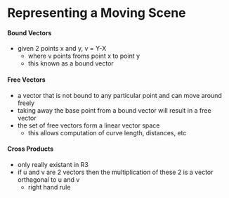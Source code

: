 # Representing a Moving Scene

#### Bound Vectors 
- given 2 points x and y, v = Y-X 
	- where v points froms point x to point y 
	- this known as a bound vector

#### Free Vectors
- a vector that is not bound to any particular point and can move around freely 
- taking away the base point from a bound vector will result in a free vector
- the set of free vectors form a linear vector space
	- this allows computation of curve length, distances, etc

#### Cross Products 
- only really existant in R3 
- if u and v are 2 vectors then the multiplication of these 2 is a vector orthagonal to u and v
	- right hand rule 

